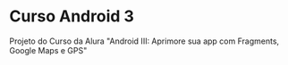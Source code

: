# Curso Android 3
Projeto do Curso da Alura "Android III: Aprimore sua app com Fragments, Google Maps e GPS"
